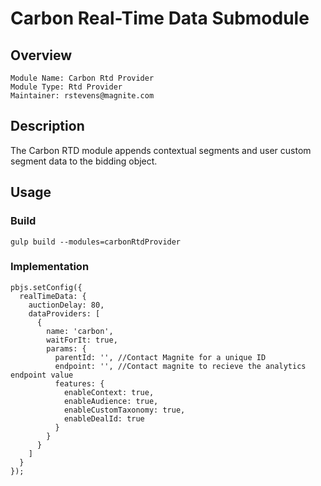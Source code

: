 # Carbon Real-Time Data Submodule

## Overview

    Module Name: Carbon Rtd Provider
    Module Type: Rtd Provider
    Maintainer: rstevens@magnite.com

## Description

The Carbon RTD module appends contextual segments and user custom segment data to the bidding object.

## Usage

### Build
```
gulp build --modules=carbonRtdProvider
```

### Implementation
```
pbjs.setConfig({
  realTimeData: {
    auctionDelay: 80,
    dataProviders: [
      {
        name: 'carbon',
        waitForIt: true,
        params: {
          parentId: '', //Contact Magnite for a unique ID
          endpoint: '', //Contact magnite to recieve the analytics endpoint value
          features: {
            enableContext: true,
            enableAudience: true,
            enableCustomTaxonomy: true,
            enableDealId: true
          }
        }
      }
    ]
  }
});
```